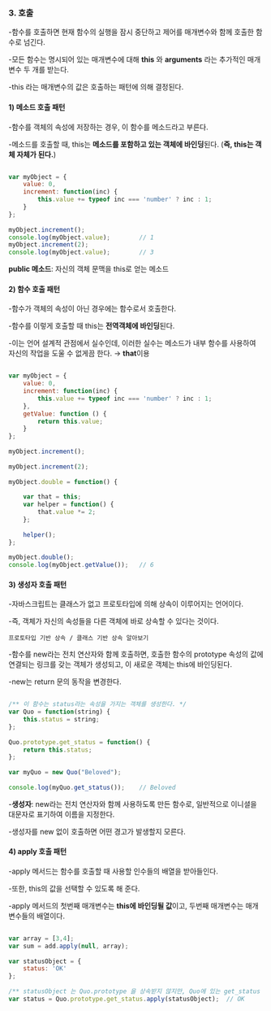 ### 3. 호출

-함수를 호출하면 현재 함수의 실행을 잠시 중단하고 제어를 매개변수와 함께 호출한 함수로 넘긴다.

-모든 함수는 명시되어 있는 매개변수에 대해 **this** 와 **arguments** 라는 추가적인 매개변수 두 개를 받는다.

-this 라는 매개변수의 값은 호출하는 패턴에 의해 결정된다.

#### 1) 메소드 호출 패턴

-함수를 객체의 속성에 저장하는 경우, 이 함수를 메소드라고 부른다.

-메소드를 호출할 때, this는 **메소드를 포함하고 있는 객체에 바인딩**된다. (**즉, this는 객체 자체가 된다.**)

```javascript 1.8

var myObject = {
    value: 0,
    increment: function(inc) {
        this.value += typeof inc === 'number' ? inc : 1;
    }
};
    
myObject.increment();
console.log(myObject.value);        // 1
myObject.increment(2);
console.log(myObject.value);        // 3
``` 
**public 메소드**: 자신의 객체 문맥을 this로 얻는 메소드

#### 2) 함수 호출 패턴

-함수가 객체의 속성이 아닌 경우에는 함수로서 호출한다.

-함수를 이렇게 호출할 때 this는 **전역객체에 바인딩**된다.

-이는 언어 설계적 관점에서 실수인데, 이러한 실수는 메소드가 내부 함수를 사용하여 자신의 작업을 도울 수 없게끔 한다. → **that**이용

```javascript 1.8

var myObject = {
    value: 0,
    increment: function(inc) {
        this.value += typeof inc === 'number' ? inc : 1;
    },
    getValue: function () {
        return this.value;
    }
};
    
myObject.increment();
    
myObject.increment(2);
    
myObject.double = function() {
    
    var that = this;
    var helper = function() {
        that.value *= 2;
    }; 
    
    helper();
};
    
myObject.double();
console.log(myObject.getValue());   // 6
```

#### 3) 생성자 호출 패턴

-자바스크립트는 클래스가 없고 프로토타입에 의해 상속이 이루어지는 언어이다.

-즉, 객체가 자신의 속성들을 다른 객체에 바로 상속할 수 있다는 것이다.

    프로토타입 기반 상속 / 클래스 기반 상속 알아보기
-함수를 new라는 전치 연산자와 함께 호출하면, 호출한 함수의 prototype 속성의 값에 연결되는 링크를 갖는 객체가 생성되고, 이 새로운 객체는 this에 바인딩된다.

-new는 return 문의 동작을 변경한다.

```javascript 1.8

/** 이 함수는 status라는 속성을 가지는 객체를 생성한다. */
var Quo = function(string) {
    this.status = string;
};
    
Quo.prototype.get_status = function() {
    return this.status;
};
    
var myQuo = new Quo("Beloved");
    
console.log(myQuo.get_status());    // Beloved
```

-**생성자**: new라는 전치 연산자와 함께 사용하도록 만든 함수로, 일반적으로 이니셜을 대문자로 표기하여 이름을 지정한다.

-생성자를 new 없이 호출하면 어떤 경고가 발생할지 모른다.

#### 4) apply 호출 패턴

-apply 메서드는 함수를 호출할 때 사용할 인수들의 배열을 받아들인다.

-또한, this의 값을 선택할 수 있도록 해 준다.

-apply 메서드의 첫번째 매개변수는 **this에 바인딩될 값**이고, 두번째 매개변수는 매개변수들의 배열이다.

```javascript 1.8

var array = [3,4];
var sum = add.apply(null, array);
    
var statusObject = {
    status: 'OK'
};
    
/** statusObject 는 Quo.prototype 을 상속받지 않지만, Quo에 있는 get_status 메서드가 statusObject 를 대상으로 실행되도록 호출할 수 있다. */
var status = Quo.prototype.get_status.apply(statusObject);  // OK
```

